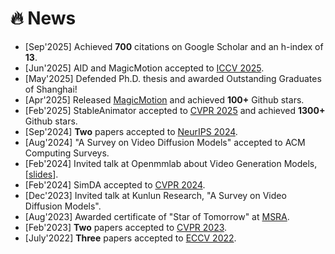 # 🔥 News
- [Sep'2025] Achieved **700** citations on Google Scholar and an h-index of **13**.
- [Jun'2025] AID and MagicMotion accepted to [ICCV 2025](https://iccv.thecvf.com/).
- [May'2025] Defended Ph.D. thesis and awarded Outstanding Graduates of Shanghai!
- [Apr'2025] Released [MagicMotion](https://quanhaol.github.io/magicmotion-site/) and achieved **100+** Github stars.
- [Feb'2025] StableAnimator accepted to [CVPR 2025](https://cvpr.thecvf.com/) and achieved **1300+** Github stars.
- [Sep'2024] **Two** papers accepted to [NeurIPS 2024](https://neurips.cc/Conferences/2024).
- [Aug'2024] "A Survey on Video Diffusion Models" accepted to ACM Computing Surveys.
- [Feb'2024] Invited talk at Openmmlab about Video Generation Models, [[slides](/files/VideoGenerationModel.pdf)].
- [Feb'2024] SimDA accepted to [CVPR 2024](https://cvpr.thecvf.com/).
- [Dec'2023] Invited talk at Kunlun Research, "A Survey on Video Diffusion Models".
- [Aug'2023] Awarded certificate of "Star of Tomorrow" at [MSRA](https://www.microsoft.com/en-us/research/lab/microsoft-research-asia/).
- [Feb'2023] **Two** papers accepted to [CVPR 2023](https://cvpr2023.thecvf.com/).
- [July'2022] **Three** papers accepted to [ECCV 2022](https://eccv2022.ecva.net/).